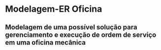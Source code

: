 # Modelagem-ER Oficina
## Modelagem de uma possível solução para gerenciamento e execução de ordem de serviço em uma oficina mecânica
